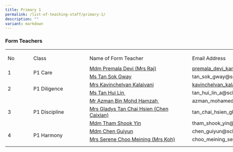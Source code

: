 ```yaml
---
title: Primary 1
permalink: /list-of-teaching-staff/primary-1/
description: ""
variant: markdown
---
```

### **Form Teachers**
<table style="border-collapse:
 collapse;width:704pt" width="939" cellspacing="0" cellpadding="0" border="0"><colgroup><col style="mso-width-source:userset;mso-width-alt:2746;width:59pt" width="79"> <col style="mso-width-source:userset;mso-width-alt:6586;width:142pt" width="189"> <col style="mso-width-source:userset;mso-width-alt:12986;width:279pt" width="372"> <col style="mso-width-source:userset;mso-width-alt:10426;width:224pt" width="299"></colgroup><tbody><tr style="mso-height-source:userset;height:6.75pt" height="9"><td style="height:6.75pt;width:59pt" width="79" class="xl66" height="9"></td><td style="width:142pt" width="189"></td><td style="width:279pt" width="372"></td><td style="width:224pt" width="299" class="xl70"></td></tr><tr style="mso-height-source:userset;height:30.75pt" height="41"><td style="height:30.75pt;width:59pt" width="79" class="xl68" height="41">No</td><td style="border-left:none;width:142pt" width="189" class="xl67">Class</td><td style="border-left:none;width:279pt" width="372" class="xl67">Name of Form Teacher</td><td style="border-left:none" class="xl69">Email Address</td></tr><tr style="height:15.0pt" height="20"><td style="height:31.5pt;width:59pt" width="79" class="xl74" height="42" rowspan="2">
1</td><td class="xl75" rowspan="2">P1 Care</td><td style="border-top:none" class="xl72">
<a href="mailto:premala_devi_kandasamy_a@moe.edu.sg">Mdm Premala Devi (Mrs Raj)</a></td><td style="border-top:none;border-left:none" class="xl77">
<a href="mailto:premala_devi_kandasamy_a@moe.edu.sg">premala_devi_kandasamy_a@moe.edu.sg</a></td></tr><tr style="height:16.5pt" height="22"><td style="height:16.5pt;border-top:none" class="xl72" height="22"><a href="mailto:tan_sok_gway@schools.gov.sg">Ms Tan Sok Gway</a></td><td style="border-top:none;border-left:none" class="xl78">tan_sok_gway@schools.gov.sg</td></tr><tr style="height:15.0pt" height="20"><td style="height:31.5pt;width:59pt" width="79" class="xl74" height="42" rowspan="2">
2</td><td style="width:142pt" width="189" class="xl73" rowspan="2">P1 Diligence</td><td style="border-top:none" class="xl72">
<a href="mailto:kavinchelvan_kalaivani@schools.gov.sg">Mrs Kavinchelvan Kalaivani</a></td><td style="border-top:none;border-left:none;width:224pt" width="299" class="xl71">
<a href="mailto:kavinchelvan_kalaivani@schools.gov.sg">kavinchelvan_kalaivani@schools.gov.sg</a></td></tr><tr style="height:16.5pt" height="22"><td style="height:16.5pt;border-top:none" class="xl72" height="22"><a href="mailto:tan_hui_lin_a@schools.gov.sg">Ms Tan Hui Lin<span style="mso-spacerun:yes">&nbsp;</span></a></td><td style="border-top:none;border-left:none" class="xl78">tan_hui_lin_a@schools.gov.sg</td></tr><tr style="height:16.5pt" height="22"><td style="height:48.0pt;width:59pt" width="79" class="xl74" height="64" rowspan="3">
3</td><td style="width:142pt" width="189" class="xl73" rowspan="3">P1 Discipline</td><td style="border-top:none" class="xl72">
<a href="mailto:azman_mohamed_hamzah@schools.gov.sg">Mr Azman Bin Mohd Hamzah<span style="mso-spacerun:yes">&nbsp;</span></a></td><td style="border-top:none;border-left:none" class="xl78">azman_mohamed_hamzah@schools.gov.sg</td></tr><tr style="height:16.5pt" height="22"><td style="height:16.5pt;border-top:none" class="xl72" height="22">
<a href="mailto:tan_chai_hsien_gladys@schools.gov.sg">Mrs Gladys Tan Chai Hsien (Chen Caixian)</a></td><td style="border-top:none;border-left:none" class="xl78">tan_chai_hsien_gladys@schools.gov.sg</td></tr><tr style="height:15.0pt" height="20"><td style="height:15.0pt;border-top:none" class="xl72" height="20">
<a href="mailto:tham_shook_yin@moe.edu.sg">Mdm Tham Shook Yin</a></td><td style="border-top:none;border-left:none;width:224pt" width="299" class="xl71">tham_shook_yin@moe.edu.sg</td></tr><tr style="height:16.5pt" height="22"><td style="height:33.0pt;width:59pt" width="79" class="xl74" height="44" rowspan="2">
4</td><td style="width:142pt" width="189" class="xl73" rowspan="2">P1 Harmony</td><td style="border-top:none" class="xl76">
<a href="mailto:chen_guiyun@schools.gov.sg">Mdm Chen Guiyun</a></td><td style="border-top:none;border-left:none" class="xl78">chen_guiyun@schools.gov.sg</td></tr><tr style="height:16.5pt" height="22"><td style="height:16.5pt;border-top:none" class="xl72" height="22">
<a href="mailto:choo_meining_serene@schools.gov.sg">Mrs Serene Choo Meining (Mrs Koh)</a></td><td style="border-top:none;border-left:none" class="xl78">choo_meining_serene@schools.gov.sg</td></tr><tr style="mso-height-source:userset;height:6.75pt" height="9"><td style="height:6.75pt" class="xl66" height="9"></td><td></td><td></td><td class="xl70"></td></tr></tbody></table>